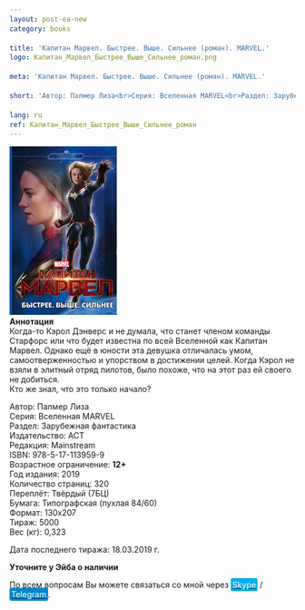 ```yaml
---
layout: post-ea-new
category: books

title: 'Капитан Марвел. Быстрее. Выше. Сильнее (роман). MARVEL.'
logo: Капитан_Марвел_Быстрее_Выше_Сильнее_роман.png

meta: 'Капитан Марвел. Быстрее. Выше. Сильнее (роман). MARVEL.'

short: 'Автор: Палмер Лиза<br>Серия: Вселенная MARVEL<br>Раздел: Зарубежная фантастика<br>Издательство: АСТ<br>Редакция: Mainstream<br>ISBN: 978-5-17-113959-9<br>Возрастное ограничение: 12+'

lang: ru
ref: Капитан_Марвел_Быстрее_Выше_Сильнее_роман
---
```


<a data-fancybox="gallery" href="/img/books/Капитан_Марвел_Быстрее_Выше_Сильнее_роман.png"><img src="/img/books/Капитан_Марвел_Быстрее_Выше_Сильнее_роман.png" alt=""></a>  
**Аннотация**  
Когда-то Кэрол Дэнверс и не думала, что станет членом команды Старфорс или что будет известна по всей Вселенной как Капитан Марвел. Однако ещё в юности эта девушка отличалась умом, самоотверженностью и упорством в достижении целей. Когда Кэрол не взяли в элитный отряд пилотов, было похоже, что на этот раз ей своего не добиться.  
Кто же знал, что это только начало?

Автор: Палмер Лиза  
Серия: Вселенная MARVEL  
Раздел: Зарубежная фантастика  
Издательство: АСТ  
Редакция: Mainstream  
ISBN: 978-5-17-113959-9  
Возрастное ограничение: **12+**  
Год издания: 2019  
Количество страниц: 320  
Переплёт: Твёрдый  (7БЦ)  
Бумага: Типографская (пухлая 84/60)  
Формат: 130х207  
Тираж: 5000  
Вес (кг): 0,323

Дата последнего тиража:	18.03.2019 г.

**Уточните у Эйба о наличии**

По всем вопросам Вы можете связаться со мной через <a href="skype:chutkoy89?call" target="_blank"><span style="background-color:#00aff0; color:white; padding:3px; border-radius: 3px">Skype</span></a> / <a href="https://t.me/chutkoy" target="_blank"><span style="background-color:#0088cc; color:white; padding:3px; border-radius: 3px">Telegram</span></a>.